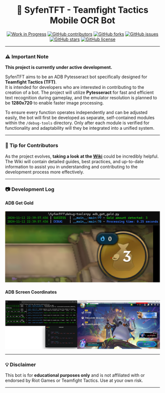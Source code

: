 <div align="center">
    
# **🐉 SyfenTFT - Teamfight Tactics Mobile OCR Bot**

[![Work in Progress](https://img.shields.io/badge/Status-Work%20in%20Progress-white)](https://github.com/Leviaria/SyfenTFT)
[![GitHub contributors](https://img.shields.io/github/contributors/Leviaria/SyfenTFT)](https://github.com/Leviaria/SyfenTFT/graphs/contributors)
[![GitHub forks](https://img.shields.io/github/forks/Leviaria/SyfenTFT)](https://github.com/Leviaria/SyfenTFT/network/members)
[![GitHub issues](https://img.shields.io/github/issues/Leviaria/SyfenTFT)](https://github.com/Leviaria/SyfenTFT/issues)
[![GitHub stars](https://img.shields.io/github/stars/Leviaria/SyfenTFT)](https://github.com/Leviaria/SyfenTFT/stargazers)
[![GitHub license](https://img.shields.io/github/license/Leviaria/SyfenTFT)](https://github.com/Leviaria/SyfenTFT/blob/main/LICENSE)

</div>

---

### ⚠️ Important Note

**This project is currently under active development.**

SyfenTFT aims to be an ADB Pytesseract bot specifically designed for **Teamfight Tactics (TFT)**.  
It is intended for developers who are interested in contributing to the creation of a bot. The project will utilize **Pytesseract** for fast and efficient text recognition during gameplay, and the emulator resolution is planned to be **1280x720** to enable faster image processing.

To ensure every function operates independently and can be adjusted easily, the bot will first be developed as separate, self-contained modules within the `/debug-tools` directory. Only after each module is verified for functionality and adaptability will they be integrated into a unified system.

---

### 🌟 Tip for Contributors

As the project evolves, **taking a look at the [Wiki](https://github.com/Leviaria/SyfenTFT/wiki)** could be incredibly helpful. The Wiki will contain detailed guides, best practices, and up-to-date information to assist you in understanding and contributing to the development process more effectively.

---

### 📷 Development Log

#### ADB Get Gold
<a href="https://raw.githubusercontent.com/Leviaria/SyfenTFT/refs/heads/main/debug-tools/adb_get_gold_example.png" target="_blank">
    <img src="https://raw.githubusercontent.com/Leviaria/SyfenTFT/refs/heads/main/debug-tools/adb_get_gold_example.png" alt="adb_get_gold_example" width="800">
</a>

#### ADB Screen Coordinates
<a href="https://raw.githubusercontent.com/Leviaria/SyfenTFT/refs/heads/main/debug-tools/adb_screencoords_example.png" target="_blank">
    <img src="https://raw.githubusercontent.com/Leviaria/SyfenTFT/refs/heads/main/debug-tools/adb_screencoords_example.png" alt="adb_screencoords_example" width="800">
</a>

---

### 💡 Disclaimer

This bot is for **educational purposes only** and is not affiliated with or endorsed by Riot Games or Teamfight Tactics. Use at your own risk.

---
